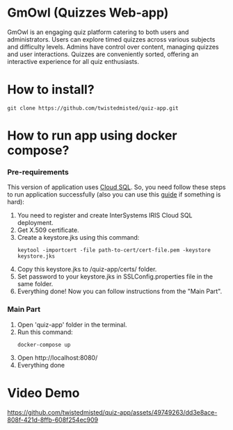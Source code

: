# GmOwl (Quizzes Web-app)
GmOwl is an engaging quiz platform catering to both users and administrators. Users can explore timed quizzes across various subjects and difficulty levels. Admins have control over content, managing quizzes and user interactions. Quizzes are conveniently sorted, offering an interactive experience for all quiz enthusiasts.

# How to install?
```
git clone https://github.com/twistedmisted/quiz-app.git
```

# How to run app using docker compose?

### Pre-requirements
This version of application uses [Cloud SQL](https://portal.dap.isccloud.io/account/login). So, you need follow these steps to run application successfully (also you can use this [guide](https://community.intersystems.com/post/connecting-cloud-sql-dbeaver-using-ssltls) if something is hard):
1. You need to register and create InterSystems IRIS Cloud SQL deployment.
2. Get X.509 certificate.
3. Create a keystore.jks using this command:
   ```
   keytool -importcert -file path-to-cert/cert-file.pem -keystore keystore.jks
   ```
4. Copy this keystore.jks to /quiz-app/certs/ folder.
5. Set password to your keystore.jks in SSLConfig.properties file in the same folder.
6. Everything done! Now you can follow instructions from the "Main Part".

### Main Part
1. Open 'quiz-app' folder in the terminal.
2. Run this command:
   ```
   docker-compose up
   ```
3. Open http://localhost:8080/
4. Everything done

# Video Demo
https://github.com/twistedmisted/quiz-app/assets/49749263/dd3e8ace-808f-421d-8ffb-608f254ec909

